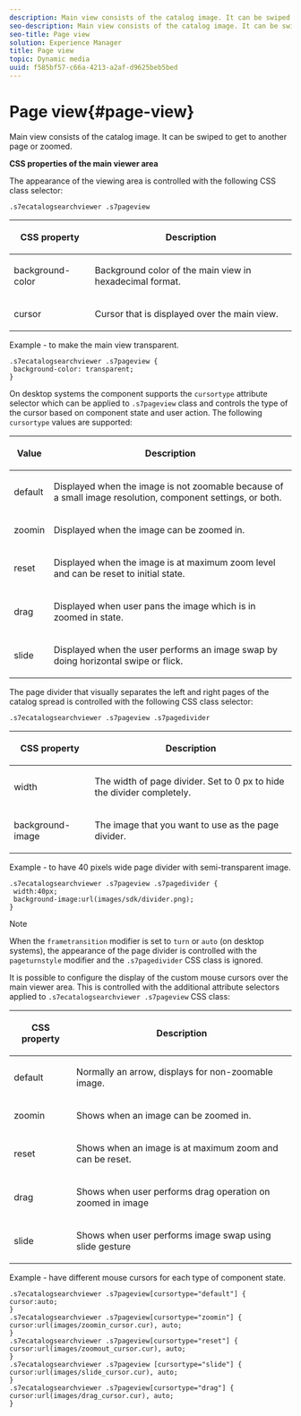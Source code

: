 ```yaml
---
description: Main view consists of the catalog image. It can be swiped to get to another page or zoomed.
seo-description: Main view consists of the catalog image. It can be swiped to get to another page or zoomed.
seo-title: Page view
solution: Experience Manager
title: Page view
topic: Dynamic media
uuid: f585bf57-c66a-4213-a2af-d9625beb5bed
---
```


# Page view{#page-view}

Main view consists of the catalog image. It can be swiped to get to another page or zoomed.

<a id="section_061E550C1C1D4DB2BD663A898895B38C"></a>

**CSS properties of the main viewer area**

The appearance of the viewing area is controlled with the following CSS class selector:

```
.s7ecatalogsearchviewer .s7pageview
```

<table id="table_94EE3F5BBE4547C0B4943471CEE7EDE4"> 
 <thead> 
  <tr> 
   <th colname="col1" class="entry"> <p> CSS property </p> </th> 
   <th colname="col2" class="entry"> <p>Description </p> </th> 
  </tr> 
 </thead>
 <tbody> 
  <tr> 
   <td colname="col1"> <p> <span class="codeph"> background-color </span> </p> </td> 
   <td colname="col2"> <p> Background color of the main view in hexadecimal format. </p> </td> 
  </tr> 
  <tr> 
   <td colname="col1"> <p> <span class="codeph"> cursor </span> </p> </td> 
   <td colname="col2"> <p>Cursor that is displayed over the main view. </p> </td> 
  </tr> 
 </tbody> 
</table>

Example - to make the main view transparent.

```
.s7ecatalogsearchviewer .s7pageview { 
 background-color: transparent; 
}
```

On desktop systems the component supports the `cursortype` attribute selector which can be applied to `.s7pageview` class and controls the type of the cursor based on component state and user action. The following `cursortype` values are supported:

<table id="table_45B83F6CCDE84C36B0E087CA9144BFE6"> 
 <thead> 
  <tr> 
   <th colname="col1" class="entry"> <p>Value </p> </th> 
   <th colname="col2" class="entry"> <p>Description </p> </th> 
  </tr> 
 </thead>
 <tbody> 
  <tr> 
   <td colname="col1"> <p> <span class="codeph"> default </span> </p> </td> 
   <td colname="col2"> <p>Displayed when the image is not zoomable because of a small image resolution, component settings, or both. </p> </td> 
  </tr> 
  <tr> 
   <td colname="col1"> <p> <span class="codeph"> zoomin </span> </p> </td> 
   <td colname="col2"> <p>Displayed when the image can be zoomed in. </p> </td> 
  </tr> 
  <tr> 
   <td colname="col1"> <p> <span class="codeph"> reset </span> </p> </td> 
   <td colname="col2"> <p>Displayed when the image is at maximum zoom level and can be reset to initial state. </p> </td> 
  </tr> 
  <tr> 
   <td colname="col1"> <p> <span class="codeph"> drag </span> </p> </td> 
   <td colname="col2"> <p>Displayed when user pans the image which is in zoomed in state. </p> </td> 
  </tr> 
  <tr> 
   <td colname="col1"> <p> <span class="codeph"> slide </span> </p> </td> 
   <td colname="col2"> <p>Displayed when the user performs an image swap by doing horizontal swipe or flick. </p> </td> 
  </tr> 
 </tbody> 
</table>

The page divider that visually separates the left and right pages of the catalog spread is controlled with the following CSS class selector:

`.s7ecatalogsearchviewer .s7pageview .s7pagedivider`

<table id="table_77EBC9A77BF14CF4974F8F43C709A207"> 
 <thead> 
  <tr> 
   <th colname="col1" class="entry"> <p> CSS property </p> </th> 
   <th colname="col2" class="entry"> <p>Description </p> </th> 
  </tr> 
 </thead>
 <tbody> 
  <tr> 
   <td colname="col1"> <p> <span class="codeph"> width </span> </p> </td> 
   <td colname="col2"> <p> The width of page divider. Set to <span class="codeph"> 0 </span> px to hide the divider completely. </p> </td> 
  </tr> 
  <tr> 
   <td colname="col1"> <p> <span class="codeph"> background-image </span> </p> </td> 
   <td colname="col2"> <p>The image that you want to use as the page divider. </p> </td> 
  </tr> 
 </tbody> 
</table>

Example - to have 40 pixels wide page divider with semi-transparent image.

```
.s7ecatalogsearchviewer .s7pageview .s7pagedivider { 
 width:40px; 
 background-image:url(images/sdk/divider.png); 
}
```

>[!NOTE]
>
>When the `frametransition` modifier is set to `turn` or `auto` (on desktop systems), the appearance of the page divider is controlled with the `pageturnstyle` modifier and the `.s7pagedivider` CSS class is ignored.

It is possible to configure the display of the custom mouse cursors over the main viewer area. This is controlled with the additional attribute selectors applied to `.s7ecatalogsearchviewer .s7pageview` CSS class:

<table id="table_908164DECF9347A19A9696A23BBDB1A2"> 
 <thead> 
  <tr> 
   <th colname="col1" class="entry"> <p> CSS property </p> </th> 
   <th colname="col2" class="entry"> <p>Description </p> </th> 
  </tr> 
 </thead>
 <tbody> 
  <tr> 
   <td colname="col1"> <p> <span class="codeph"> default </span> </p> </td> 
   <td colname="col2"> <p> Normally an arrow, displays for non-zoomable image. </p> </td> 
  </tr> 
  <tr> 
   <td colname="col1"> <p> <span class="codeph"> zoomin </span> </p> </td> 
   <td colname="col2"> <p> Shows when an image can be zoomed in. </p> </td> 
  </tr> 
  <tr> 
   <td colname="col1"> <p> <span class="codeph"> reset </span> </p> </td> 
   <td colname="col2"> <p>Shows when an image is at maximum zoom and can be reset. </p> </td> 
  </tr> 
  <tr> 
   <td colname="col1"> <p> <span class="codeph"> drag </span> </p> </td> 
   <td colname="col2"> <p>Shows when user performs drag operation on zoomed in image </p> </td> 
  </tr> 
  <tr> 
   <td colname="col1"> <p> <span class="codeph"> slide </span> </p> </td> 
   <td colname="col2"> <p>Shows when user performs image swap using slide gesture </p> </td> 
  </tr> 
 </tbody> 
</table>

Example - have different mouse cursors for each type of component state.

```
.s7ecatalogsearchviewer .s7pageview[cursortype="default"] { 
cursor:auto; 
} 
.s7ecatalogsearchviewer .s7pageview[cursortype="zoomin"] { 
cursor:url(images/zoomin_cursor.cur), auto; 
} 
.s7ecatalogsearchviewer .s7pageview[cursortype="reset"] { 
cursor:url(images/zoomout_cursor.cur), auto; 
} 
.s7ecatalogsearchviewer .s7pageview [cursortype="slide"] { 
cursor:url(images/slide_cursor.cur), auto; 
} 
.s7ecatalogsearchviewer .s7pageview[cursortype="drag"] { 
cursor:url(images/drag_cursor.cur), auto; 
}
```

